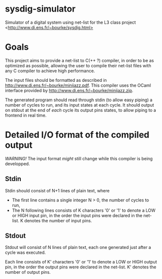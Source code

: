 # sysdig-simulator
Simulator of a digital system using net-list for the L3 class project &lt;http://www.di.ens.fr/~bourke/sysdig.html>

Goals
===

This project aims to provide a net-list to C(++ ?) compiler, in order to be as optimized as possible, allowing the user to compile their net-list files with any C compiler to achieve high performance.

The input files should be formatted as described in http://www.di.ens.fr/~bourke/minijazz.pdf. This compiler uses the OCaml interface provided by http://www.di.ens.fr/~bourke/minijazz.zip.

The generated program should read through stdin (to allow easy piping) a number of cycles to run, and its input states at each cycle. It should output on stdout at the end of *each* cycle its output pins states, to allow piping to a frontend in real time.


Detailed I/O format of the compiled output
===

*WARNING!* The input format *might* still change while this compiler is being developped.

Stdin
---

Stdin should consist of N+1 lines of plain text, where

* The first line contains a single integer N > 0, the number of cycles to run,
* The N following lines consists of K characters '0' or '1' to denote a LOW or HIGH input pin, in the order the input pins were declared in the net-list. K denotes the number of input pins.

Stdout
---

Stdout will consist of N lines of plain text, each one generated just after a cycle was executed.

Each line consists of K' characters '0' or '1' to denote a LOW or HIGH output pin, in the order the output pins were declared in the net-list. K' denotes the number of output pins.
